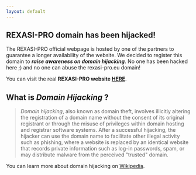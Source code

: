 ```yaml
---
layout: default
---
```


## REXASI-PRO domain has been hijacked!

The REXASI-PRO official webpage is hosted by one of the partners to guarantee a longer availability of the website. We decided to register this domain to ***raise awareness on domain hijacking***. No one has been hacked here ;) and no one can abuse the rexasi-pro.eu domain!

You can visit the real **REXASI-PRO website [HERE](https://rexasi-pro.spindoxlabs.com/)**.

## What is *Domain Hijacking* ?

> *Domain hijacking*, also known as domain theft, involves illicitly altering the registration of a domain name without the consent of its original registrant or through the misuse of privileges within domain hosting and registrar software systems. After a successful hijacking, the hijacker can use the domain name to facilitate other illegal activity such as phishing, where a website is replaced by an identical website that records private information such as log-in passwords, spam, or may distribute malware from the perceived "trusted" domain.

You can learn more about domain hijacking on [Wikipedia](https://en.wikipedia.org/wiki/Domain_hijacking).
